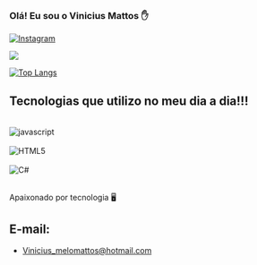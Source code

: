 
### Olá! Eu sou o Vinicius Mattos ✋

[![Instagram](https://img.shields.io/badge/Instagram-E4405F?style=for-the-badge&logo=instagram&logoColor=white)](https://instagram.com/vinimattos__)

<picture>
<source 
  srcset="https://github-readme-stats.vercel.app/api?username=viniciusmmattos&show_icons=true&theme=dark"
  media="(prefers-color-scheme: dark)"
/>
<source
  srcset="https://github-readme-stats.vercel.app/api?username=viniciusmmattos&show_icons=true"
  media="(prefers-color-scheme: light), (prefers-color-scheme: no-preference)"
/>
<img src="https://github-readme-stats.vercel.app/api?username=viniciusmmattos&show_icons=true" />
</picture>

[![Top Langs](https://github-readme-stats.vercel.app/api/top-langs/?username=viniciusmmattos)](https://github.com/viniciusmmattos/github-readme-stats)

## Tecnologias que utilizo no meu dia a dia!!!

<div style="display: inline_block"><br/>
<img olign="center" alt="javascript" src="https://img.shields.io/badge/JavaScript-F7DF1E?style=for-the-badge&logo=javascript&logoColor=black"/>
<div style="display: inline_block"><br/>
<img olign="center" alt="HTML5" src="https://img.shields.io/badge/HTML5-E34F26?style=for-the-badge&logo=html5&logoColor=white"/>
<div style="display: inline_block"><br/>
<img olign="center" alt="C#" src="https://img.shields.io/badge/C%23-239120?style=for-the-badge&logo=c-sharp&logoColor=white"/>
<div style="display: inline_block"><br/>
  
  Apaixonado por tecnologia 🖥️
  
  ## E-mail:
  - Vinicius_melomattos@hotmail.com<br/>
  
